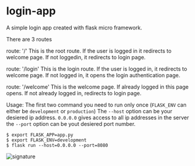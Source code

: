 # login-app
A simple login app created with flask micro framework.

There are 3 routes

route: '/'
This is the root route. If the user is logged in it redirects to welcome page. If not loggedin, it redirects to login page.

route: '/login'
This is the login route. If the user is logged in, it redirects to welcome page. If not logged in, it opens the login authentication page.

route: '/welcome'
This is the welcome page. If already logged in this page opens. If not already logged in, redirects to login page.


Usage:
The first two command you need to run only once (`FLASK_ENV` can either be `development` or `production`)
The `--host` option can be your desiered ip address. `0.0.0.0` gives access to all ip addresses in the server
the `--port` option can be yout desiered port number.

```
$ export FLASK_APP=app.py
$ export FLASK_ENV=development
$ flask run --host=0.0.0.0 --port=8080
```

![signature](http://swastiknath.surge.sh/img/swastik-signature.png)
